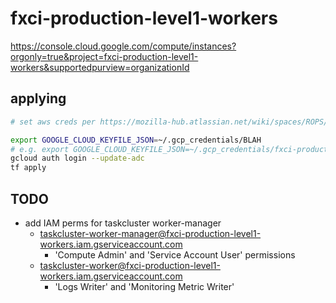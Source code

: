 # fxci-production-level1-workers

https://console.cloud.google.com/compute/instances?orgonly=true&project=fxci-production-level1-workers&supportedpurview=organizationId

## applying

```bash
# set aws creds per https://mozilla-hub.atlassian.net/wiki/spaces/ROPS/pages/1052606564/Using+Terraform+with+AWS+SSO

export GOOGLE_CLOUD_KEYFILE_JSON=~/.gcp_credentials/BLAH
# e.g. export GOOGLE_CLOUD_KEYFILE_JSON=~/.gcp_credentials/fxci-production-level1-workers-011de71ff168.json
gcloud auth login --update-adc
tf apply
```

## TODO

- add IAM perms for taskcluster worker-manager
  - taskcluster-worker-manager@fxci-production-level1-workers.iam.gserviceaccount.com
    - 'Compute Admin' and 'Service Account User' permissions
  - taskcluster-worker@fxci-production-level1-workers.iam.gserviceaccount.com
    - 'Logs Writer' and 'Monitoring Metric Writer'